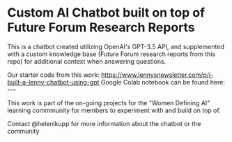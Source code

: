 # Custom AI Chatbot built on top of Future Forum Research Reports
This is a chatbot created utilizing OpenAI's GPT-3.5 API, and supplemented with a custom knowledge base (Future Forum research reports from this repo) for additional context when answering questions.

Our starter code from this work: https://www.lennysnewsletter.com/p/i-built-a-lenny-chatbot-using-gpt
Google Colab notebook can be found here: ---

This work is part of the on-going projects for the "Women Defining AI" learning commmunity for members to experiment with and build on top of.

Contact @helenlkupp for more information about the chatbot or the community
